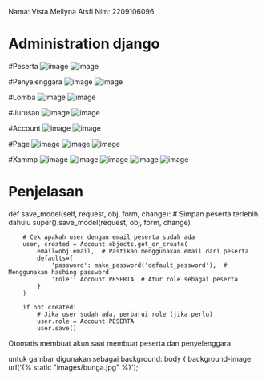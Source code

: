 Nama: Vista Mellyna Atsfi
Nim: 2209106096

# Administration django

#Peserta
![image](https://github.com/user-attachments/assets/dca6be0f-618f-4171-b2f7-1e9650f7832c)
![image](https://github.com/user-attachments/assets/6a04d308-6ec8-4832-8702-dec93a9f7848)

#Penyelenggara
![image](https://github.com/user-attachments/assets/70979379-93ec-4367-8131-43cebe7db4bb)
![image](https://github.com/user-attachments/assets/c503aab7-95a2-45f9-a719-5aef23ac8905)

#Lomba
![image](https://github.com/user-attachments/assets/d1e72de9-7195-4edc-849f-fe1a1ad27ba5)
![image](https://github.com/user-attachments/assets/d4d192d3-515e-48cf-8839-7e7a7fc01a88)

#Jurusan
![image](https://github.com/user-attachments/assets/68a584e9-09da-49d6-9525-230f5959d4e6)
![image](https://github.com/user-attachments/assets/dc2636da-3d5d-4557-97cf-20393fdd0bbb)

#Account
![image](https://github.com/user-attachments/assets/358e58c2-9bd9-46d2-9fde-8af4cdb18cbc)
![image](https://github.com/user-attachments/assets/ae7efbe3-77ba-4256-a3f6-b287269e3642)


#Page
![image](https://github.com/user-attachments/assets/9f4a5b5c-4f7c-4297-a9b4-4e252df67456)
![image](https://github.com/user-attachments/assets/d39e3f73-327e-47db-92bd-a39ee678c6cb)
![image](https://github.com/user-attachments/assets/9d02461a-051d-4f95-ae65-5c51096529ff)


#Xammp
![image](https://github.com/user-attachments/assets/9b266176-ccc9-47d5-9ef8-f8c3f364c13c)
![image](https://github.com/user-attachments/assets/569f736e-cf49-417b-b3c8-c6c19fae15b0)
![image](https://github.com/user-attachments/assets/fa78ecc4-815a-49f3-90c6-42790daf3764)
![image](https://github.com/user-attachments/assets/fad0fe65-e129-4459-8c83-d7774a8a5cad)
![image](https://github.com/user-attachments/assets/993243ae-5b2a-4b78-9086-5a7fc24fca6e)

# Penjelasan
def save_model(self, request, obj, form, change):
        # Simpan peserta terlebih dahulu
        super().save_model(request, obj, form, change)

        # Cek apakah user dengan email peserta sudah ada
        user, created = Account.objects.get_or_create(
            email=obj.email,  # Pastikan menggunakan email dari peserta
            defaults={
                'password': make_password('default_password'),  # Menggunakan hashing password
                'role': Account.PESERTA  # Atur role sebagai peserta
            }
        )

        if not created:
            # Jika user sudah ada, perbarui role (jika perlu)
            user.role = Account.PESERTA
            user.save()
Otomatis membuat akun saat membuat peserta dan penyelenggara

untuk gambar digunakan sebagai background:
body {
            background-image: url('{% static "images/bunga.jpg" %}');

